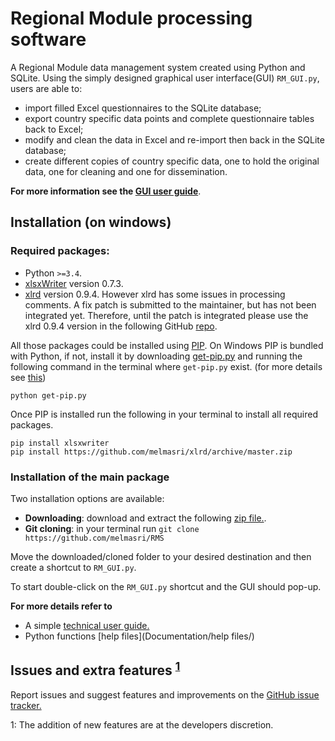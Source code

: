 
<link rel='stylesheet' href='markdown.css'/>

# Regional Module processing software
A Regional Module data management system created using Python and SQLite. Using the simply designed graphical user interface(GUI) `RM_GUI.py`, users are able to:

* import filled Excel questionnaires to the SQLite database;
* export country specific data points and complete questionnaire tables back to Excel;
* modify and clean the data in Excel and re-import then back in the SQLite database;
* create different copies of country specific data, one to hold the original data, one for cleaning and one for dissemination.

**For more information see the [GUI user guide](Documentation/User_guide.html)**.

## Installation (on windows)
### Required packages:

* Python `>=3.4`. 
* [xlsxWriter](https://xlsxwriter.readthedocs.org/) version 0.7.3.
* [xlrd](https://pypi.python.org/pypi/xlrd) version 0.9.4. However
  xlrd has some issues in processing comments. A fix patch is submitted to the maintainer, but has not been integrated yet. Therefore, until the patch is integrated please use the xlrd 0.9.4 version in the following GitHub [repo](https://github.com/melmasri/xlrd).

All those packages could be installed using
[PIP](https://pypi.python.org/pypi/pip). On Windows PIP is bundled
with Python, if not, install it by downloading  [get-pip.py](get-pip.py) and running the following command in the terminal where `get-pip.py` exist. (for more details see [this](https://pip.pypa.io/en/stable/installing.html#install-pip))

```
python get-pip.py
```

Once PIP is installed run the following in your terminal to install all required packages.

```
pip install xlsxwriter
pip install https://github.com/melmasri/xlrd/archive/master.zip
```

### Installation of the main package
Two installation options are available:

* **Downloading**: download and extract the following [zip file.](https://github.com/melmasri/RMS/archive/master.zip).
* **Git cloning**: in your terminal run `git clone https://github.com/melmasri/RMS`

Move the downloaded/cloned folder to your desired destination and then create a shortcut to `RM_GUI.py`.

To start double-click on the `RM_GUI.py` shortcut and the GUI should pop-up.

**For more details refer to**

* A simple [technical user guide.](Documentation/User_guide-technical.html)
* Python functions [help files](Documentation/help files/)

## Issues and extra features <sup>[1](#myfootnote1)</sup>
Report issues and suggest features and improvements on the [GitHub issue tracker.](https://github.com/melmasri/RMS/issues)


<a name="myfootnote1">1</a>: The addition of new features are at the developers discretion.





